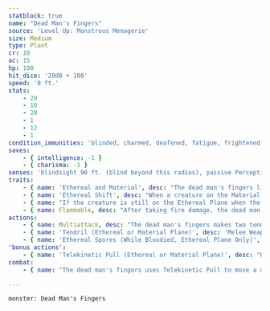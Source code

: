```yaml
---
statblock: true
name: "Dead Man's Fingers"
source: 'Level Up: Monstrous Menagerie'
size: Medium
type: Plant
cr: 10
ac: 15
hp: 190
hit_dice: '20d8 + 100'
speed: '0 ft.'
stats:
    - 20
    - 10
    - 20
    - 1
    - 12
    - 1
condition_immunities: 'blinded, charmed, deafened, fatigue, frightened, prone, restrained, stunned'
saves:
    - { intelligence: -1 }
    - { charisma: -1 }
senses: 'blindsight 90 ft. (blind beyond this radius), passive Perception 11'
traits:
    - { name: 'Ethereal and Material', desc: "The dead man's fingers lives simultaneously on the Ethereal and Material Planes. Its senses extend into both planes, and it can touch and be touched by creatures on both planes." }
    - { name: 'Ethereal Shift', desc: "When a creature on the Material Plane touches the dead man's fingers or hits it with a melee attack, the creature is magically transported to the Ethereal Plane. The creature can see and hear into both the Ethereal and Material Plane but is unaffected by creatures and objects on the Material Plane. It can be seen as a ghostly form by creatures on the Material Plane. It can move in any direction, with each foot of movement up or down costing 2 feet of movement." }
    - { name: "If the creature is still on the Ethereal Plane when the dead man's fingers dies, the creature returns to the Material Plane", desc: 'If this would cause a creature to appear in a space occupied by a solid object or creature, it is shunted to the nearest unoccupied space and takes 10 (3d6) force damage.' }
    - { name: Flammable, desc: "After taking fire damage, the dead man's fingers catches fire and takes ongoing 11 (2d10) fire damage if it isn't already suffering ongoing fire damage. It can spend an action or bonus action to extinguish this fire." }
actions:
    - { name: Multiattack, desc: "The dead man's fingers makes two tendril attacks." }
    - { name: 'Tendril (Ethereal or Material Plane)', desc: 'Melee Weapon Attack: +9 to hit, reach 20 ft., one creature. Hit: 10 (1d10 + 5) bludgeoning damage plus 10 (3d6) poison damage. A target on the Material Plane is subject to the Ethereal Shift trait.' }
    - { name: 'Ethereal Spores (While Bloodied, Ethereal Plane Only)', desc: "Each creature within 30 feet makes a DC 15 Constitution saving throw, taking 31 (9d6) necrotic damage on a failed save or half damage on a success. A creature reduced to 0 hit points by this damage dies. If a creature killed by this attack remains on the Ethereal Plane for 24 hours, its corpse disintegrates, and a new dead man's fingers sprouts from its place." }
'bonus actions':
    - { name: 'Telekinetic Pull (Ethereal or Material Plane)', desc: "One creature within 90 feet makes a DC 15 Strength saving throw. On a failure, it is magically pulled up to 60 feet straight towards the dead man's fingers." }
combat:
    - { name: "The dead man's fingers uses Telekinetic Pull to move a distant creature near it", desc: 'It uses Ethereal Spores if there are creatures within range on the Ethereal Plane.' }

---
```

```statblock
monster: Dead Man's Fingers
```
